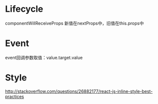 # Lifecycle

componentWillReceiveProps
新值在nextProps中，旧值在this.props中

# Event

event回调参数取值：value.target.value

# Style

http://stackoverflow.com/questions/26882177/react-js-inline-style-best-practices
